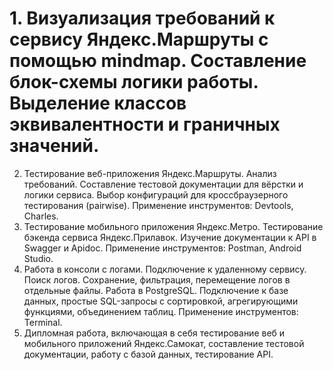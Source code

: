 # 1. Визуализация требований к сервису Яндекс.Маршруты с помощью mindmap. Составление блок-схемы логики работы. Выделение классов эквивалентности и граничных значений.
2. Тестирование веб-приложения Яндекс.Маршруты. Анализ требований. Составление тестовой документации для вёрстки и логики сервиса. Выбор конфигураций для кроссбраузерного тестирования (pairwise). Применение инструментов: Devtools, Charles.
3. Тестирование мобильного приложения Яндекс.Метро. Тестирование бэкенда сервиса Яндекс.Прилавок. Изучение документации к API в Swagger и Apidoc. Применение инструментов: Postman, Android Studio.
4. Работа в консоли с логами. Подключение к удаленному сервису. Поиск логов. Сохранение, фильтрация, перемещение логов в отдельные файлы. Работа в PostgreSQL. Подключение к базе данных, простые SQL-запросы с сортировкой, агрегирующими функциями, объединением таблиц. Применение инструментов: Terminal.
5. Дипломная работа, включающая в себя тестирование веб и мобильного приложений Яндекс.Самокат, составление тестовой документации, работу с базой данных, тестирование API.
